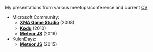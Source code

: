 
My presentations from various meetups/conference and current [CV](https://github.com/hkalic/AboutMe/blob/master/cv/Hrvoje%20Kalic%20-%20CV%20(EN)%202019.doc)

*	Microsoft Community:
	* **[XNA Game Studio](https://github.com/hkalic/presentation/blob/master/XNA%20Framework.ppt)** (2008)
	* **[Kodu](https://github.com/hkalic/presentation/blob/master/MSC%20-%20Kodu.pptx)** (2010)
	* **[Meteor JS](https://github.com/hkalic/presentation/blob/master/Meteor-MSC.01.2016.pptx)** (2016)
*	KulenDayz:
	* **[Meteor JS](https://github.com/hkalic/presentation/blob/master/Meteor-KulenDayz.2015.pptx)** (2015)

